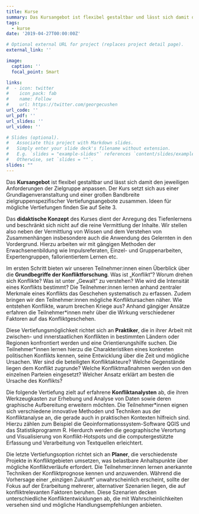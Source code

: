 ```yaml
---
title: Kurse
summary: Das Kursangebot ist flexibel gestaltbar und lässt sich damit den jeweiligen Anforderungen der Zielgruppe anpassen. Der Kurs setzt sich aus einer Grundlagenveranstaltung und einer großen Bandbreite zielgruppenspezifischer Vertiefungsangebote zusammen.
tags:
  - kurse
date: '2019-04-27T00:00:00Z'

# Optional external URL for project (replaces project detail page).
external_link: ''

image:
  caption: ''
  focal_point: Smart

links:
#  - icon: twitter
#    icon_pack: fab
#    name: Follow
#    url: https://twitter.com/georgecushen
url_code: ''
url_pdf: ''
url_slides: ''
url_video: ''

# Slides (optional).
#   Associate this project with Markdown slides.
#   Simply enter your slide deck's filename without extension.
#   E.g. `slides = "example-slides"` references `content/slides/example-slides.md`.
#   Otherwise, set `slides = ""`.
slides: ""
---
```


Das **Kursangebot** ist flexibel gestaltbar und lässt sich damit den jeweiligen Anforderungen der Zielgruppe anpassen. Der Kurs setzt sich aus einer Grundlagenveranstaltung und einer großen Bandbreite zielgruppenspezifischer Vertiefungsangebote zusammen. Ideen für mögliche Vertiefungen finden Sie auf Seite 3.

Das **didaktische Konzept** des Kurses dient der Anregung des Tiefenlernens und beschränkt sich nicht auf die reine Vermittlung der Inhalte. Wir stellen also neben der Vermittlung von Wissen und dem Verstehen von Zusammenhängen insbesondere auch die Anwendung des Gelernten in den Vordergrund. Hierzu arbeiten wir mit gängigen Methoden der Erwachsenenbildung wie Impulsreferaten, Einzel- und Gruppenarbeiten, Expertengruppen, fallorientiertem Lernen etc.

Im ersten Schritt bieten wir unseren Teilnehmer:innen einen Überblick über die **Grundbegriffe der Konfliktforschung**. Was ist „Konflikt“? Worum drehen sich Konflikte? Was ist unter „Gewalt“ zu verstehen? Wie wird die Intensität eines Konflikts bestimmt? Die Teilnehmer:innen lernen anhand zentraler Merkmale eines Konflikts das Geschehen systematisch zu erfassen. Zudem bringen wir den Teilnehmer:innen mögliche Konfliktursachen näher. Wie entstehen Konflikte, warum brechen Kriege aus? Anhand gängiger Ansätze erfahren die Teilnehmer*innen mehr über die Wirkung verschiedener Faktoren auf das Konfliktgeschehen.

Diese Vertiefungsmöglichkeit richtet sich an **Praktiker**, die in ihrer Arbeit mit zwischen- und innerstaatlichen Konflikten in bestimmten Ländern oder Regionen konfrontiert werden und eine Orientierungshilfe suchen. Die Teilnehmer*innen lernen hierzu die Charakteristiken eines konkreten politischen Konflikts kennen, seine Entwicklung über die Zeit und mögliche Ursachen. 
Wer sind die beteiligten Konfliktakteure? Welche Gegenstände liegen dem Konflikt zugrunde? Welche Konfliktmaßnahmen werden von den einzelnen Parteien eingesetzt? Welcher Ansatz erklärt am besten die Ursache des Konflikts?

Die folgende Vertiefung zielt auf erfahrene **Konfliktanalysten** ab, die ihren Werkzeugkasten zur Erhebung und Analyse von Daten sowie deren graphische Aufbereitung erweitern möchten. 
Die Teilnehmer*innen eignen sich verschiedene innovative Methoden und Techniken aus der Konfliktanalyse an, die gerade auch in praktischen Kontexten hilfreich sind.
Hierzu zählen zum Beispiel die Geoinformationssystem-Software QGIS und das Statistikprogramm R. Hierdurch werden die geographische Verortung und Visualisierung von Konflikt-Hotspots und die computergestützte Erfassung und Verarbeitung von Textquellen erleichtert.

Die letzte Vertiefungsoption richtet sich an **Planer**, die verschiedenste Projekte in Konfliktgebieten umsetzen, was belastbare Anhaltspunkte über mögliche Konfliktverläufe erfordert. Die Teilnehmer:innen lernen anerkannte Techniken der Konfliktprognose kennen und anzuwenden. Während die Vorhersage einer „einzigen Zukunft“ unwahrscheinlich erscheint, sollte der Fokus auf der Erarbeitung mehrerer, alternativer Szenarien liegen, die auf konfliktrelevanten Faktoren beruhen. Diese Szenarien decken unterschiedliche Konfliktentwicklungen ab, die mit Wahrscheinlichkeiten versehen sind und mögliche Handlungsempfehlungen anbieten.
